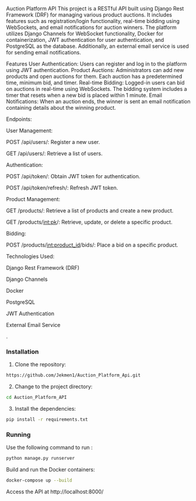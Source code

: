 
Auction Platform API
This project is a RESTful API built using Django Rest Framework (DRF) for managing various product auctions. It includes features such as registration/login functionality,
real-time bidding using WebSockets, and email notifications for auction winners. The platform utilizes Django Channels for WebSocket functionality, Docker for containerization,
JWT authentication for user authentication, and PostgreSQL as the database. Additionally, an external email service is used for sending email notifications.

Features
User Authentication: Users can register and log in to the platform using JWT authentication.
Product Auctions: Administrators can add new products and open auctions for them. Each auction has a predetermined time, minimum bid, and timer.
Real-time Bidding: Logged-in users can bid on auctions in real-time using WebSockets. The bidding system includes a timer that resets when a new bid is placed within 1 minute.
Email Notifications: When an auction ends, the winner is sent an email notification containing details about the winning product.

Endpoints:

User Management:

POST
/api/users/: Register a new user.

GET
/api/users/: Retrieve a list of users.

Authentication:

POST
/api/token/: Obtain JWT token for authentication.

POST
/api/token/refresh/: Refresh JWT token.

Product Management:

GET
/products/: Retrieve a list of products and create a new product.

GET
/products/<int:pk>/: Retrieve, update, or delete a specific product.

Bidding:

POST
/products/<int:product_id>/bids/: Place a bid on a specific product.

Technologies Used:

Django Rest Framework (DRF)

Django Channels

Docker

PostgreSQL

JWT Authentication

External Email Service

.

###  Installation

1. Clone the  repository:

```sh
https://github.com/Jekmen1/Auction_Platform_Api.git
```

2. Change to the project directory:

```sh
cd Auction_Platform_API
```

3. Install the dependencies:

```sh
pip install -r requirements.txt
```

###  Running 

Use the following command to run :

```sh
python manage.py runserver
```

Build and run the Docker containers:

```sh
docker-compose up --build
```

Access the API at http://localhost:8000/



